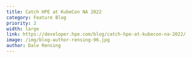 ```yaml
---
title: Catch HPE at KubeCon NA 2022
category: Feature Blog
priority: 2
width: large
link: https://developer.hpe.com/blog/catch-hpe-at-kubecon-na-2022/
image: /img/blog-author-rensing-96.jpg
author: Dale Rensing
---
```

 ﻿